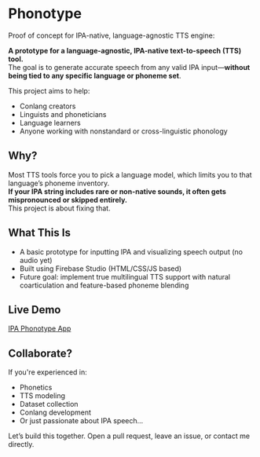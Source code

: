 # Phonotype
Proof of concept for IPA-native, language-agnostic TTS engine:

<p><strong>A prototype for a language-agnostic, IPA-native text-to-speech (TTS) tool.</strong><br>
  The goal is to generate accurate speech from any valid IPA input—<strong>without being tied to any specific language or phoneme set</strong>.</p>

  <p>This project aims to help:</p>
  <ul>
    <li>Conlang creators</li>
    <li>Linguists and phoneticians</li>
    <li>Language learners</li>
    <li>Anyone working with nonstandard or cross-linguistic phonology</li>
  </ul>

  <h2>Why?</h2>
  <p>Most TTS tools force you to pick a language model, which limits you to that language’s phoneme inventory.<br>
  <strong>If your IPA string includes rare or non-native sounds, it often gets mispronounced or skipped entirely.</strong><br>
  This project is about fixing that.</p>

  <h2>What This Is</h2>
  <ul>
    <li>A basic prototype for inputting IPA and visualizing speech output (no audio yet)</li>
    <li>Built using Firebase Studio (HTML/CSS/JS based)</li>
    <li>Future goal: implement true multilingual TTS support with natural coarticulation and feature-based phoneme blending</li>
  </ul>

  <h2>Live Demo</h2>
  <p><a href="https://studio--ipa-playground.us-central1.hosted.app/" target="_blank">IPA Phonotype App</a></p>

  <h2>Collaborate?</h2>
  <p>If you're experienced in:</p>
  <ul>
    <li>Phonetics</li>
    <li>TTS modeling</li>
    <li>Dataset collection</li>
    <li>Conlang development</li>
    <li>Or just passionate about IPA speech...</li>
  </ul>

  <p>Let’s build this together. Open a pull request, leave an issue, or contact me directly.</p>

</body>
</html>

